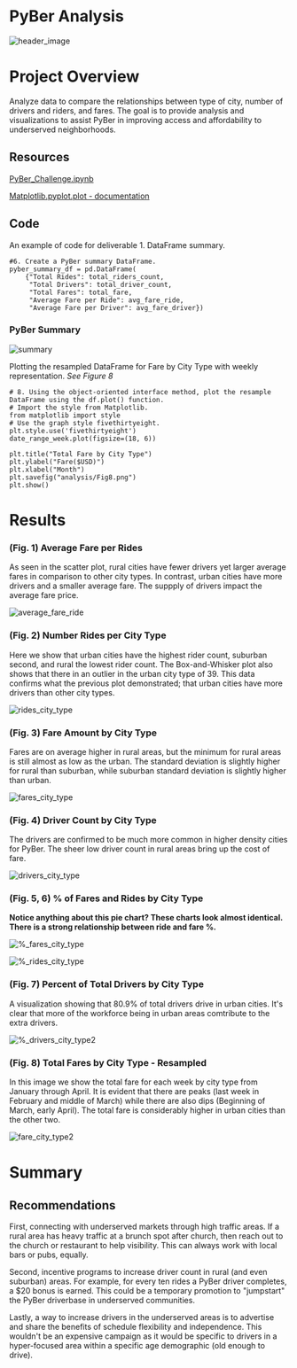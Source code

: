 # PyBer Analysis

![header_image](Resources/ride_share.jpg "Ride share")

# Project Overview



Analyze data to compare the relationships between type of city, number of drivers and riders, and fares. The goal is to provide analysis and visualizations to assist PyBer in improving access and affordability to underserved neighborhoods. 

## Resources

[PyBer_Challenge.ipynb](PyBer_Challenge.ipynb)

[Matplotlib.pyplot.plot - documentation](https://matplotlib.org/stable/api/_as_gen/matplotlib.pyplot.plot.html)

## Code 

An example of code for deliverable 1.  DataFrame summary.

    #6. Create a PyBer summary DataFrame. 
    pyber_summary_df = pd.DataFrame(
        {"Total Rides": total_riders_count,
         "Total Drivers": total_driver_count,
         "Total Fares": total_fare,
         "Average Fare per Ride": avg_fare_ride,
         "Average Fare per Driver": avg_fare_driver}) 


### PyBer Summary
![summary](Resources/Deliverable_1.png "PyBer Summary")

Plotting the resampled DataFrame for Fare by City Type with weekly representation. *See Figure 8*

    # 8. Using the object-oriented interface method, plot the resample DataFrame using the df.plot() function. 
    # Import the style from Matplotlib.
    from matplotlib import style
    # Use the graph style fivethirtyeight.
    plt.style.use('fivethirtyeight')
    date_range_week.plot(figsize=(18, 6))

    plt.title("Total Fare by City Type")
    plt.ylabel("Fare($USD)")
    plt.xlabel("Month")
    plt.savefig("analysis/Fig8.png")
    plt.show()

# Results

### (Fig. 1) Average Fare per Rides
As seen in the scatter plot, rural cities have fewer drivers yet larger average fares in comparison to other city types. In contrast, urban cities have more drivers and a smaller average fare. The suppply of drivers impact the average fare price.

![average_fare_ride](Resources/Fig1.png "Average Fare per Rides")

### (Fig. 2) Number Rides per City Type
Here we show that urban cities have the highest rider count, suburban second, and rural the lowest rider count. The Box-and-Whisker plot also shows that there in an outlier in the urban city type of 39. This data confirms what the previous plot demonstrated; that urban cities have more drivers than other city types. 

![rides_city_type](Resources/Fig2.png "Number Rides per City Type")

### (Fig. 3) Fare Amount by City Type
Fares are on average higher in rural areas, but the minimum for rural areas is still almost as low as the urban. The standard deviation is slightly higher for rural than suburban, while suburban standard deviation is slightly higher than urban.

![fares_city_type](Resources/Fig3.png "Fare Amount by City Type")

### (Fig. 4) Driver Count by City Type
The drivers are confirmed to be much more common in higher density cities for PyBer. The sheer low driver count in rural areas bring up the cost of fare.

![drivers_city_type](Resources/Fig4.png "Driver Count by City Type")

### (Fig. 5, 6) % of Fares and Rides by City Type
**Notice anything about this pie chart? These charts look almost identical. There is a strong relationship between ride and fare %.**

![%_fares_city_type](Resources/Fig5.png "% of Fares by City Type")

![%_rides_city_type](Resources/Fig6.png "% of Rides by City Type")

### (Fig. 7) Percent of Total Drivers by City Type
A visualization showing that 80.9% of total drivers drive in urban cities. It's clear that more of the workforce being in urban areas comtribute to the extra drivers.

![%_drivers_city_type2](Resources/Fig7.png "% of Total drivers by City Type2")

### (Fig. 8) Total Fares by City Type - Resampled

In this image we show the total fare for each week by city type from January through April. It is evident that there are peaks (last week in February and middle of March) while there are also dips (Beginning of March, early April). The total fare is considerably higher in urban cities than the other two. 

![fare_city_type2](Resources/Fig8.png "Fare by City Type2")

# Summary

## Recommendations
First, connecting with underserved markets through high traffic areas. If a rural area has heavy traffic at a brunch spot after church, then reach out to the church or restaurant to help visibility. This can always work with local bars or pubs, equally.

Second, incentive programs to increase driver count in rural (and even suburban) areas. For example, for every ten rides a PyBer driver completes, a $20 bonus is earned. This could be a temporary promotion to "jumpstart" the PyBer driverbase in underserved communities.

Lastly, a way to increase drivers in the underserved areas is to advertise and share the benefits of schedule flexibility and independence. This wouldn't be an expensive campaign as it would be specific to drivers in a hyper-focused area within a specific age demographic (old enough to drive).
